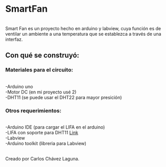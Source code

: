 # SmartFan 
<br/>Smart Fan es un proyecto hecho en arduino y labview, cuya función es de ventilar un ambiente a una temperatura
que se establezca a través de una interfaz.

<h2>Con qué se construyó:</h2>
<h3>Materiales para el circuito:</h3>
<br/>-Arduino uno
<br/>-Motor DC (en mi proyecto usé 2)
<br/>-DHT11 (se puede usar el DHT22 para mayor presición)

<h3>Otros requerimientos:</h3>
<br/>-Arduino IDE (para cargar el LIFA en el arduino)
<br/>-LIFA con soporte para DHT11   <a href='https://onedrive.live.com/?authkey=%21ABgIJcKLoIe4_wo&cid=A48A6D7E878E341F&id=A48A6D7E878E341F%21839&parId=root&action=locate'>Link</a>
<br/>-Labview 
<br/>-Arduino toolkit (libreria para Labview)


<br/>Creado por Carlos Chávez Laguna.
